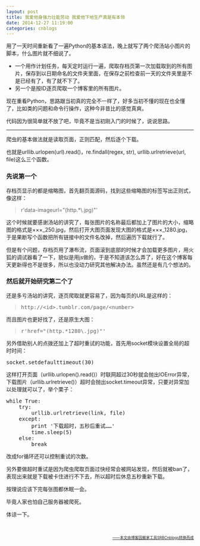 ```yaml
---
layout: post
title: 我爱他身强力壮能劳动 我爱他下地生产真是有本领
date: 2014-12-27 11:19:00
categories: cnblogs
---
```


<p>用了一天时间重新看了一遍Python的基本语法，晚上就写了两个爬汤站小图片的脚本，什么图片就不细说了。</p>
<ul>
<li>一个用作计划任务，每天定时运行一遍，爬取存档页第一次加载取到的所有图片，保存到以日期命名的文件夹里面，在保存之前检查前一天的文件夹里是不是已经有了，有了就不下了。</li>
<li>另一个是按ID逐页爬取一个博客里的所有图片。</li>
</ul>
<p>现在重看Python，思路跟当初真的完全不一样了，好多当初不懂的现在也全懂了，比如类的问题和命令行操作，这种今非昔比的感觉真爽。</p>
<p>代码因为很简单就不放了吧，毕竟不是当初刚入门的时候了，说说思路。</p>
<hr />
<p>爬虫的基本做法就是读取页面，正则匹配，然后逐个下载。</p>
<p>也就是urllib.urlopen(url).read()，re.findall(regex, str), urllib.urlretrieve(url, file)这么三个函数。</p>
<h3>先说第一个</h3>
<p>存档页显示的都是缩略图，首先翻页面源码，找到这些缩略图的标签写出正则式，像这样：</p>
<blockquote>r'data-imageurl="(http.*\.jpg)"'</blockquote>
<p>这个时候就要感谢汤站的讲究了，每张图片的名称最后都加上了图片的大小，缩略图的格式是&times;&times;&times;_250.jpg，然后打开大图页面发现大图的格式是&times;&times;&times;_1280.jpg，于是果断写个函数把所有链接中的文件名改掉，然后遍历下载就行了。</p>
<p>但是有个问题，存档页用了瀑布流，页面滚到底部的时候才会加载更多图片，用火狐的调试器看了一下，貌似是用js做的，于是不知道该怎么弄了，好在这个博客每天更新得也不是很多，所以也没动力研究其他解决办法。虽然还是有几个想法的。</p>
<h3>然后就开始研究第二个了</h3>
<p>还是多亏汤站的讲究，逐页爬取就更容易了，因为每页的URL是这样的：</p>
<blockquote>
<pre>http://&lt;id&gt;.tumblr.com/page/&lt;number&gt;</pre>
</blockquote>
<p>而且图片也更好找了，还是原生大图：</p>
<blockquote>
<pre>r'href="(http.*1280\.jpg)"'
</pre>
</blockquote>
<p>另外借助别人的点拨还加上了超时重试的功能，首先用socket模块设置全局的超时时间：</p>
<div class="cnblogs_code">
<pre>socket.setdefaulttimeout(30)</pre>
</div>
<p>这样打开页面（urllib.urlopen().read()）时联网超过30秒就会抛出IOError异常，下载图片（urllib.urlretrieve()）超时会抛出socket.timeout异常，只要对异常加以处理就可以了，举个栗子：</p>
<div class="cnblogs_code">
<pre>while True:
    try:
        urllib.urlretrieve(link, file)
    except:
        print '下载超时，五秒后重试&hellip;&hellip;'
        time.sleep(5)
    else:
        break
</pre>
</div>
<p>改成for循环还可以控制重试的次数。</p>
<p>另外要做超时重试是因为爬虫爬取页面过快经常会被网站发现，然后就被ban了，表现出来就是下载被卡住进行不下去，所以超时后休息五秒重新下载。</p>
<p>按理说应该下完每张图都休眠一会。</p>
<p>毕竟人家也怕自己服务器被爬死。</p>
<p>体谅一下。</p>
<!-- This document was created with MarkdownPad, the Markdown editor for Windows (http://markdownpad.com) -->
<p>&nbsp;</p>

<div align=right><a href="https://github.com/mlxy"><font size=1>——本文由博客园搬家工具SRBCnblogs转换而成</font></a></div>